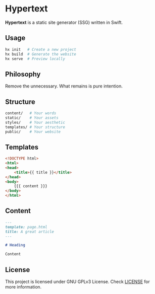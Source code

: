 # Hypertext
**Hypertext** is a static site generator (SSG) written in Swift.

## Usage
```sh
hx init   # Create a new project
hx build  # Generate the website
hx serve  # Preview locally
```

## Philosophy
Remove the unnecessary. What remains is pure intention.

## Structure
```sh
content/   # Your words
static/    # Your assets
styles/    # Your aesthetic
templates/ # Your structure
public/    # Your website
```

## Templates
```html
<!DOCTYPE html>
<html>
<head>
    <title>{{ title }}</title>
</head>
<body>
    {{{ content }}}
</body>
</html>
```

## Content 
```md
--- 
template: page.html
title: A great article
---

# Heading

Content
```

## License
This project is licensed under GNU GPLv3 License. Check [LICENSE](LICENSE) for more information.
